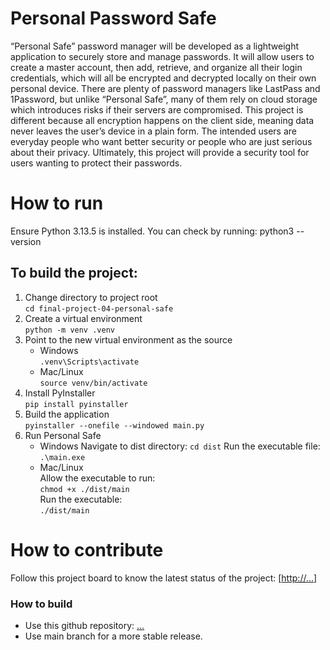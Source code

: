 # Personal Password Safe
“Personal Safe” password manager will be developed as a lightweight application to securely store and manage passwords. It will allow users to create a master account, then add, retrieve, and organize all their login credentials, which will all be encrypted and decrypted locally on their own personal device. There are plenty of password managers like LastPass and 1Password, but unlike “Personal Safe”, many of them rely on cloud storage which introduces risks if their servers are compromised. This project is different because all encryption happens on the client side, meaning data never leaves the user’s device in a plain form. The intended users are everyday people who want better security or people who are just serious about their privacy. Ultimately, this project will provide a security tool for users wanting to protect their passwords. 

# How to run
Ensure Python 3.13.5 is installed. You can check by running: python3 --version

## To build the project:
1. Change directory to project root  
`cd final-project-04-personal-safe`
2. Create a virtual environment  
`python -m venv .venv`
3. Point to the new virtual environment as the source  
    * Windows  
    `.venv\Scripts\activate`
    * Mac/Linux  
    `source venv/bin/activate`
4. Install PyInstaller  
`pip install pyinstaller`
5. Build the application  
`pyinstaller --onefile --windowed main.py`
6. Run Personal Safe
    * Windows 
    Navigate to dist directory: 
    `cd dist`
    Run the executable file:
    `.\main.exe`
    * Mac/Linux  
    Allow the executable to run:  
    `chmod +x ./dist/main`  
    Run the executable:  
    `./dist/main` 

# How to contribute
Follow this project board to know the latest status of the project: [[http://...](https://github.com/orgs/cis3296f25/projects/47)] 

### How to build
- Use this github repository: [...](https://github.com/cis3296f25/final-project-04-personal-safe) 
- Use main branch for a more stable release.  
